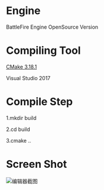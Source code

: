 # Engine
BattleFire Engine OpenSource Version

# Compiling Tool

[CMake 3.18.1](https://cmake.org/ "CMake3.18.1")

Visual Studio 2017

# Compile Step
1.mkdir build

2.cd build

3.cmake ..

# Screen Shot
![编辑器截图](https://i.postimg.cc/yYfVQrDw/1.png "编辑器截图")
